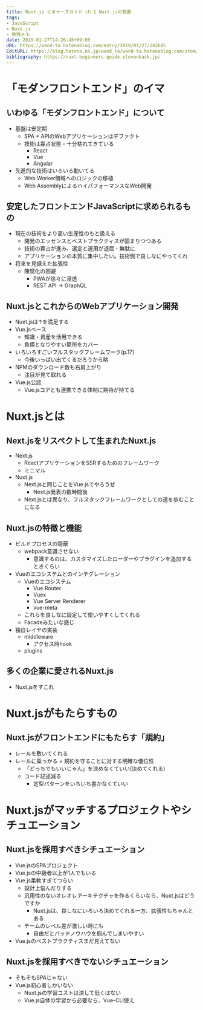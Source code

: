 ```yaml
---
title: Nuxt.js ビギナーズガイド ch.1 Nuxt.jsの概要
tags:
- JavaScript
- Nuxt.js
- 勉強メモ
date: 2019-01-27T14:26:45+09:00
URL: https://wand-ta.hatenablog.com/entry/2019/01/27/142645
EditURL: https://blog.hatena.ne.jp/wand_ta/wand-ta.hatenablog.com/atom/entry/98012380841599069
bibliography: https://nuxt-beginners-guide.elevenback.jp/
---
```





# 「モダンフロントエンド」のイマ

## いわゆる「モダンフロントエンド」について

- 基盤は安定期
    - SPA + APIのWebアプリケーションはデファクト
    - 技術は寡占状態・十分枯れてきている
        - React
        - Vue
        - Angular
- 先進的な技術はいろいろ動いてる
    - Web Worker領域へのロジックの移植
    - Web AssemblyによるハイパフォーマンスなWeb開発


## 安定したフロントエンドJavaScriptに求められるもの

- 現在の技術をより高い生産性のもと扱える
    - 開発のエッセンスとベストプラクティスが固まりつつある
    - 技術の寡占が進み、選定と運用が退屈・無駄に
    - アプリケーションの本質に集中したい。技術側で良しなにやってくれ
- 将来を見据えた拡張性
    - 陳腐化の回避
        - PWAが徐々に浸透
        - REST API -> GraphQL


## Nuxt.jsとこれからのWebアプリケーション開発

- Nuxt.jsは↑を満足する
- Vue.jsベース
    - 知識・資産を活用できる
    - 負債となりやすい箇所をカバー
- いろいろすごいフルスタックフレームワーク(p.17)
    - 今後いっぱい出てくるだろうから略
- NPMのダウンロード数も右肩上がり
    - 注目が見て取れる
- Vue.js公認
    - Vue.jsコアとも連携できる体制に期待が持てる


# Nuxt.jsとは

## Next.jsをリスペクトして生まれたNuxt.js

- Next.js
    - ReactアプリケーションをSSRするためのフレームワーク
    - ミニマル
- Nuxt.js
    - Next.jsと同じことをVue.jsでやろうぜ
        - Next.js発表の数時間後
    - Next.jsとは異なり、フルスタックフレームワークとしての道を歩むことになる

## Nuxt.jsの特徴と機能

- ビルドプロセスの隠蔽
    - webpack意識させない
        - 意識するのは、カスタマイズしたローダーやプラグインを追加するときくらい
- Vueのエコシステムとのインテグレーション
    - Vueのエコシステム
        - Vue Router
        - Vuex
        - Vue Server Renderer
        - vue-meta
    - これらを良しなに設定して使いやすくしてくれる
    - Facadeみたいな感じ
- 独自レイヤの実装
    - middleware
        - アクセス時hook
    - plugins


## 多くの企業に愛されるNuxt.js

- Nuxt.jsをすこれ

# Nuxt.jsがもたらすもの

## Nuxt.jsがフロントエンドにもたらす「規約」

- レールを敷いてくれる
- レールに乗っかる = 規約を守ることに対する明確な優位性
    - 「どっちでもいいじゃん」を決めなくていい(決めてくれる)
    - コード記述減る
        - 定型パターンをいちいち書かなくていい


# Nuxt.jsがマッチするプロジェクトやシチュエーション

## Nuxt.jsを採用すべきシチュエーション

- Vue.jsのSPAプロジェクト
- Vue.jsの中級者以上が1人でもいる
- Vue.js柔軟すぎてつらい
    - 設計上悩んだりする
    - 汎用性のないオレオレアーキテクチャを作るくらいなら、Nuxt.jsはどうですか
        - Nuxt.jsは、良しなにいろいろ決めてくれる一方、拡張性もちゃんとある
    - チームのレベル差が激しい時にも
        - 自由だとバッドノウハウを掴んでしまいやすい
- Vue.jsのベストプラクティスまだ見えてない


## Nuxt.jsを採用すべきでないシチュエーション

- そもそもSPAじゃない
- Vue.js初心者しかいない
    - Nuxt.jsの学習コストは決して低くはない
    - Vue.js自体の学習から必要なら、Vue-CLI使え
